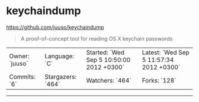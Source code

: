 # keychaindump

https://github.com/juuso/keychaindump
<blockquote>
A proof-of-concept tool for reading OS X keychain passwords
</blockquote>

<table>
<tr><td>Owner: `juuso`</td>
    <td>Language: `C`</td>
    <td>Started: `Wed Sep 5 10:50:00 2012 +0300`</td>
    <td>Latest: `Wed Sep 5 11:57:34 2012 +0300`</td></tr>
<tr><td>Commits: `6`</td>
    <td>Stargazers: `464`</td>
    <td>Watchers: `464`</td>
    <td>Forks: `128`</td></tr>
</table>

---

